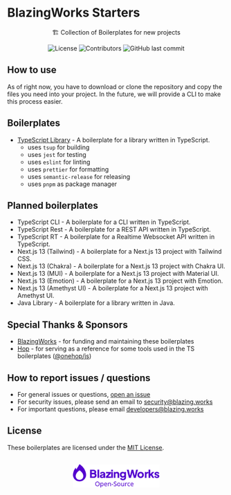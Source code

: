 # BlazingWorks Starters

<div align="center">
🏗️ Collection of Boilerplates for new projects

![License](https://img.shields.io/github/license/blazingworks/starters?color=%235300cf&labelColor=%230a0014&style=for-the-badge)
![Contributors](https://img.shields.io/github/contributors/blazingworks/starters?color=%235300cf&labelColor=%230a0014&style=for-the-badge)
![GitHub last commit](https://img.shields.io/github/last-commit/blazingworks/starters?color=%235300cf&labelColor=%230a0014&style=for-the-badge)

</div>

## How to use

As of right now, you have to download or clone the repository and copy the files you need into your project. In the future, we will provide a CLI to make this process easier.

## Boilerplates

- [TypeScript Library](/lib-typescript/) - A boilerplate for a library written in TypeScript.
  - uses `tsup` for building
  - uses `jest` for testing
  - uses `eslint` for linting
  - uses `prettier` for formatting
  - uses `semantic-release` for releasing
  - uses `pnpm` as package manager

## Planned boilerplates

- TypeScript CLI - A boilerplate for a CLI written in TypeScript.
- TypeScript Rest - A boilerplate for a REST API written in TypeScript.
- TypeScript RT - A boilerplate for a Realtime Websocket API written in TypeScript.
- Next.js 13 (Tailwind) - A boilerplate for a Next.js 13 project with Tailwind CSS.
- Next.js 13 (Chakra) - A boilerplate for a Next.js 13 project with Chakra UI.
- Next.js 13 (MUI) - A boilerplate for a Next.js 13 project with Material UI.
- Next.js 13 (Emotion) - A boilerplate for a Next.js 13 project with Emotion.
- Next.js 13 (Amethyst UI) - A boilerplate for a Next.js 13 project with Amethyst UI.
- Java Library - A boilerplate for a library written in Java.

## Special Thanks & Sponsors

- [BlazingWorks](https://blazing.works/) - for funding and maintaining these boilerplates
- [Hop](https://hop.io) - for serving as a reference for some tools used in the TS boilerplates ([@onehop/js](https://github.com/hopinc/js))

## How to report issues / questions

- For general issues or questions, [open an issue](https://github.com/blazingworks/logger/issues/new)
- For security issues, please send an email to [security@blazing.works](mailto:security@blazing.works)
- For important questions, please email [developers@blazing.works](mailto:developers@blazing.works)

## License

These boilerplates are licensed under the [MIT License](/LICENSE).

<div align="center" style="margin-top: 30px">
<a href="https://blazing.works"><img src=".github/blazingworks_opensource.svg" alt="BlazingWorks Open-Sourcd" width="200px"></a>
</div>
